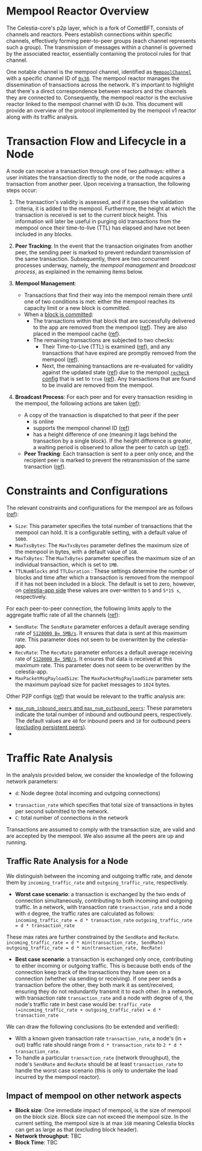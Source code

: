# Mempool Reactor Overview

The Celestia-core's p2p layer, which is a fork of CometBFT, consists of channels and reactors. Peers establish connections within specific channels, effectively forming peer-to-peer groups (each channel represents such a group). The transmission of messages within a channel is governed by the associated reactor, essentially containing the protocol rules for that channel.

One notable channel is the mempool channel, identified as [`MempoolChannel`](https://github.com/celestiaorg/celestia-core/blob/3f3b7cc57f5cfc5e846ce781a9a407920e54fb72/mempool/mempool.go#L14) with a specific channel ID of [`0x30`](https://github.com/celestiaorg/celestia-core/blob/3f3b7cc57f5cfc5e846ce781a9a407920e54fb72/mempool/mempool.go#L14). The mempool reactor manages the dissemination of transactions across the network. It's important to highlight that there's a direct correspondence between reactors and the channels they are connected to. Consequently, the mempool reactor is the exclusive reactor linked to the mempool channel with ID `0x30`. This document will provide an overview of the protocol implemented by the mempool v1 reactor along with its traffic analysis.

# Transaction Flow and Lifecycle in a Node

A node can receive a transaction through one of two pathways: either a user initiates the transaction directly to the node, or the node acquires a transaction from another peer. Upon receiving a transaction, the following steps occur:

1. The transaction's validity is assessed, and if it passes the validation criteria, it is added to the mempool. Furthermore, the height at which the transaction is received is set to the current block height. This information will later be useful in purging old transactions from the mempool once their time-to-live (TTL) has elapsed and have not been included in any blocks.
2. **Peer Tracking**: In the event that the transaction originates from another peer, the sending peer is marked to prevent redundant transmission of the same transaction.
Subsequently, there are two concurrent processes underway, namely, the _mempool management_ and _broadcast process_, as explained in the remaining items below.
3. **Mempool Management**:

    - Transactions that find their way into the mempool remain there until one of two conditions is met: either the mempool reaches its capacity limit or a new block is committed.
    - When a [block is committed](https://github.com/celestiaorg/celestia-core/blob/367caa33ef5ab618ea357189e88044dbdbd17776/state/execution.go#L324):
        - The transactions within that block that are successfully delivered to the app are removed from the mempool ([ref](https://github.com/celestiaorg/celestia-core/blob/993c1228977f206c80cb0f87ac1d4f002826e904/mempool/v1/mempool.go#L418)). They are also placed in the mempool cache ([ref](https://github.com/celestiaorg/celestia-core/blob/993c1228977f206c80cb0f87ac1d4f002826e904/mempool/v1/mempool.go#L411-L412)).
        - The remaining transactions are subjected to two checks:
            - Their Time-to-Live (TTL) is examined ([ref](https://github.com/celestiaorg/celestia-core/blob/993c1228977f206c80cb0f87ac1d4f002826e904/mempool/v1/mempool.go#L421)), and any transactions that have expired are promptly removed from the mempool ([ref](https://github.com/celestiaorg/celestia-core/blob/993c1228977f206c80cb0f87ac1d4f002826e904/mempool/v1/mempool.go#L743)).
            - Next, the remaining transactions are re-evaluated for validity against the updated state ([ref](https://github.com/celestiaorg/celestia-core/blob/993c1228977f206c80cb0f87ac1d4f002826e904/mempool/v1/mempool.go#L429-L430)) due to the mempool [`recheck` config](https://github.com/celestiaorg/celestia-core/blob/2f93fc823f17c36c7090f84694880c85d3244764/config/config.go#L708) that is set to `true` ([ref](https://github.com/celestiaorg/celestia-core/blob/2f93fc823f17c36c7090f84694880c85d3244764/config/config.go#L761)). Any transactions that are found to be invalid are removed from the mempool.
4. **Broadcast Process**:
   For each peer and for every transaction residing in the mempool, the following actions are taken ([ref](https://github.com/celestiaorg/celestia-core/blob/64cd9ab7c67c945d755fb4fbd5afb2d352874eea/mempool/v1/reactor.go#L244)):
    - A copy of the transaction is dispatched to that peer if the peer
      - is online
      - supports the mempool channel ID ([ref](https://github.com/celestiaorg/celestia-core/blob/ad660fee8f186d6f7e5e567ea23ea813f5038d90/p2p/peer.go#L319))
      - has a height difference of one (meaning it lags behind the transaction by a single block). If the height difference is greater, a waiting period is observed to allow the peer to catch up ([ref](https://github.com/celestiaorg/celestia-core/blob/64cd9ab7c67c945d755fb4fbd5afb2d352874eea/mempool/v1/reactor.go#L286-L289)).
    - **Peer Tracking**: Each transaction is sent to a peer only once, and the recipient peer is marked to prevent the retransmission of the same transaction ([ref](https://github.com/celestiaorg/celestia-core/blob/64cd9ab7c67c945d755fb4fbd5afb2d352874eea/mempool/v1/reactor.go#L304)).

# Constraints and  Configurations

The relevant constraints and configurations for the mempool are as follows ([ref](https://github.com/celestiaorg/celestia-core/blob/2f93fc823f17c36c7090f84694880c85d3244764/config/config.go#L758)):

- `Size`: This parameter specifies the total number of transactions that the mempool can hold. It is a configurable setting, with a default value of `5000`.
- `MaxTxsBytes`: The `MaxTxsBytes` parameter defines the maximum size of the mempool in bytes, with a default value of `1GB`.
- `MaxTxBytes`: The `MaxTxBytes` parameter specifies the maximum size of an individual transaction, which is set to `1MB`.
- `TTLNumBlocks` and `TTLDuration` : These settings determine the number of blocks and time after which a transaction is removed from the mempool if it has not been included in a block. The default is set to zero, however, on [celestia-app side](https://github.com/celestiaorg/celestia-app/blob/ccfb3e5e87d05d75a92ad85ab199d4f0c4879a0a/app/default_overrides.go#L221-L222) these values are over-written to `5` and `5*15 s`, respectively.

For each peer-to-peer connection, the following limits apply to the aggregate traffic rate of all the channels ([ref](https://github.com/celestiaorg/celestia-core/blob/3f3b7cc57f5cfc5e846ce781a9a407920e54fb72/libs/flowrate/flowrate.go#L177)):

- `SendRate`: The `SendRate` parameter enforces a default average sending rate of [`5120000 B= 5MB/s`](https://github.com/celestiaorg/celestia-core/blob/2f93fc823f17c36c7090f84694880c85d3244764/config/config.go#L615). It ensures that data is sent at this maximum rate. This parameter does not seem to be overwritten by the celestia-app.
- `RecvRate`: The `RecvRate` parameter enforces a default average receiving rate of [`5120000 B= 5MB/s`](https://github.com/celestiaorg/celestia-core/blob/2f93fc823f17c36c7090f84694880c85d3244764/config/config.go#L616). It ensures that data is received at this maximum rate. This parameter does not seem to be overwritten by the celestia-app.
- `MaxPacketMsgPayloadSize`: The `MaxPacketMsgPayloadSize` parameter sets the maximum payload size for packet messages to `1024` bytes.

<!-- TODO: I am currently investigating the impact of send and rec rate in the total  traffic at each node and per connection. It looks like that this is the average rate, but not necessarily a hard limit i.e., the rate may exceed this value but then the excess is amortized over the next period  -->
<!-- Depending on the state of this [PR](https://github.com/celestiaorg/celestia-app/pull/2390) we may have further constraints on the bandwidth. -->

Other P2P configs ([ref](https://github.com/celestiaorg/celestia-core/blob/2f93fc823f17c36c7090f84694880c85d3244764/config/config.go#L524)) that would be relevant to the traffic analysis are:

- [`max_num_inbound_peers` and `max_num_outbound_peers`](https://github.com/celestiaorg/celestia-core/blob/37f950717381e8d8f6393437624652693e4775b8/config/config.go#L604-L605): These parameters indicate the total number of inbound and outbound peers, respectively. The default values are `40` for inbound peers and `10` for outbound peers ([excluding persistent peers](https://github.com/celestiaorg/celestia-core/blob/2f93fc823f17c36c7090f84694880c85d3244764/config/config.go#L553-L554)).
-
<!-- The allocation of max_num_inbound_peers and max_num_outbound_peers across various connection types requires clarification. For instance, whether max_num_inbound_peers includes both unconditional peers and persistent peers or not. -->

# Traffic Rate Analysis

In the analysis provided below, we consider the knowledge of the following network parameters:

- `d`: Node degree (total incoming and outgoing connections)
<!-- - transaction rate: `transaction_rate` total number of transactions per second submitted to the network -->
- `transaction_rate` which specifies that total size of transactions in bytes per second submitted to the network.
- `C`: total number of connections in the network

Transactions are assumed to comply with the transaction size, are valid and are accepted by the mempool. We also assume all the peers are up and running.

## Traffic Rate Analysis for a Node

We distinguish between the incoming and outgoing traffic rate, and denote them by  `incoming_traffic_rate` and  `outgoing_traffic_rate`, respectively.

- **Worst case scenario**: a transaction is exchanged by the two ends of
connection simultaneously, contributing to both incoming and outgoing traffic.
In a network, with transaction rate `transaction_rate` and a node with `d` degree, the traffic rates are calculated as follows:
`incoming_traffic_rate = d * transaction_rate`
`outgoing_traffic_rate = d * transaction_rate`

These max rates are further constrained by the `SendRate` and `RecRate`.
`incoming_traffic_rate = d * min(transaction_rate, SendRate)`
`outgoing_traffic_rate = d * min(transaction_rate, RecRate)`

- **Best case scenario**: a transaction is exchanged only once, contributing to either incoming or outgoing traffic. This is because both ends of the connection keep track of the transactions they have seen on a connection (whether via sending or receiving). If one peer sends a transaction before the other, they both mark it as sent/received, ensuring they do not redundantly transmit it to each other.
In a network, with transaction rate `transaction_rate` and a node with  degree of `d`, the node's traffic rate in best case would be:
`traffic_rate (=incoming_traffic_rate + outgoing_traffic_rate) = d * transaction_rate`

We can draw the following conclusions (to be extended and verified):

- With a known given transaction rate `transaction_rate`, a node's (in + out) traffic rate should range from `d * transaction_rate` to `2 * d * transaction_rate`.
- To handle a particular `transaction_rate` (network throughput), the node's `SendRate` and `RecRate` should be at least `transaction_rate` to handle the worst case scenario (this is only to undertake the load incurred by the mempool reactor).

## Impact of mempool on other network aspects

- **Block size**: One immediate impact of mempool, is the size of mempool on the block size. Block size can not exceed the mempool size. In the current setting, the mempool size is at max `1GB` meaning Celestia blocks can get as large as that (excluding block header).
- **Network throughput**:  TBC
- **Block Time**: TBC
